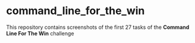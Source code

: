 # command_line_for_the_win

This repository contains screenshots of the first 27 tasks of the **Command Line For The Win** challenge


